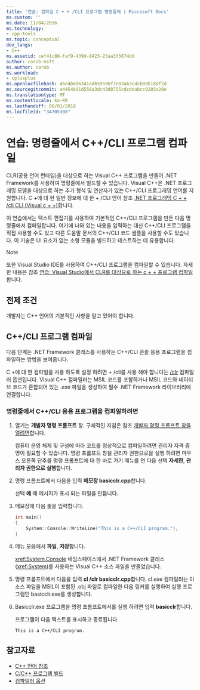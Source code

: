 ```yaml
---
title: '연습: 컴파일 C + + /CLI 프로그램 명령줄에 | Microsoft Docs'
ms.custom: ''
ms.date: 11/04/2016
ms.technology:
- cpp-tools
ms.topic: conceptual
dev_langs:
- C++
ms.assetid: cef41c88-faf9-439d-8423-25aa3f5674dd
author: corob-msft
ms.author: corob
ms.workload:
- cplusplus
ms.openlocfilehash: 46e4b8d6341ad659596f7e83ab3cdcb89b18df2d
ms.sourcegitcommit: a4454b91d556a3dc43d8755cdcdeabcc9285a20e
ms.translationtype: MT
ms.contentlocale: ko-KR
ms.lasthandoff: 06/01/2018
ms.locfileid: "34705308"
---
```

# <a name="walkthrough-compiling-a-ccli-program-on-the-command-line"></a>연습: 명령줄에서 C++/CLI 프로그램 컴파일

CLR(공용 언어 런타임)을 대상으로 하는 Visual C++ 프로그램을 만들어 .NET Framework를 사용하여 명령줄에서 빌드할 수 있습니다. Visual C++은 .NET 프로그래밍 모델을 대상으로 하는 추가 형식 및 연산자가 있는 C++/CLI 프로그래밍 언어를 지원합니다. C +에 대 한 일반 정보에 대 한 + /CLI 언어 참조 [.NET 프로그래밍 C + + /cli CLI (Visual c + +)](../dotnet/dotnet-programming-with-cpp-cli-visual-cpp.md)합니다.

이 연습에서는 텍스트 편집기를 사용하여 기본적인 C++/CLI 프로그램을 만든 다음 명령줄에서 컴파일합니다. 여기에 나와 있는 내용을 입력하는 대신 C++/CLI 프로그램을 직접 사용할 수도 있고 다른 도움말 문서의 C++/CLI 코드 샘플을 사용할 수도 있습니다. 이 기술은 UI 요소가 없는 소형 모듈을 빌드하고 테스트하는 데 유용합니다.

> [!NOTE]
> 또한 Visual Studio IDE를 사용하여 C++/CLI 프로그램을 컴파일할 수 있습니다. 자세한 내용은 참조 [연습: Visual Studio에서 CLR를 대상으로 하는 c + + 프로그램 컴파일](../ide/walkthrough-compiling-a-cpp-program-that-targets-the-clr-in-visual-studio.md)합니다.

## <a name="prerequisites"></a>전제 조건

개발자는 C++ 언어의 기본적인 사항을 알고 있어야 합니다.

## <a name="compiling-a-ccli-program"></a>C++/CLI 프로그램 컴파일

다음 단계는 .NET Framework 클래스를 사용하는 C++/CLI 콘솔 응용 프로그램을 컴파일하는 방법을 보여줍니다.

C +에 대 한 컴파일을 사용 하도록 설정 하려면 + /cli를 사용 해야 합니다는 [/clr](../build/reference/clr-common-language-runtime-compilation.md) 컴파일러 옵션입니다. Visual C++ 컴파일러는 MSIL 코드를 포함하거나 MSIL 코드와 네이티브 코드가 혼합되어 있는 .exe 파일을 생성하여 필수 .NET Framework 라이브러리에 연결합니다.

### <a name="to-compile-a-ccli-application-on-the-command-line"></a>명령줄에서 C++/CLI 응용 프로그램을 컴파일하려면

1. 열기는 **개발자 명령 프롬프트** 창. 구체적인 지침은 참조 [개발자 명령 프롬프트 창을 열려면](../build/building-on-the-command-line.md#developer_command_prompt)합니다.

   컴퓨터 운영 체제 및 구성에 따라 코드를 정상적으로 컴파일하려면 관리자 자격 증명이 필요할 수 있습니다. 명령 프롬프트 창을 관리자 권한으로을 실행 하려면 마우스 오른쪽 단추를 명령 프롬프트에 대 한 바로 가기 메뉴를 연 다음 선택 **자세한**, **관리자 권한으로 실행**합니다.

1. 명령 프롬프트에서 다음을 입력 **메모장 basicclr.cpp**합니다.

   선택 **예** 때 메시지가 표시 되는 파일을 만듭니다.

1. 메모장에 다음 줄을 입력합니다.

   ```cpp
   int main()
   {
       System::Console::WriteLine("This is a C++/CLI program.");
   }
   ```

1. 메뉴 모음에서 **파일**, **저장**합니다.

   <xref:System.Console> 네임스페이스에서 .NET Framework 클래스(<xref:System>)를 사용하는 Visual C++ 소스 파일을 만들었습니다.

1. 명령 프롬프트에서 다음을 입력 **cl /clr basicclr.cpp**합니다. cl.exe 컴파일러는 이 소스 파일을 MSIL이 포함된 .obj 파일로 컴파일한 다음 링커를 실행하여 실행 프로그램인 basicclr.exe를 생성합니다.

1. Basicclr.exe 프로그램을 명령 프롬프트에서를 실행 하려면 입력 **basicclr**합니다.

   프로그램이 다음 텍스트를 표시하고 종료됩니다.

   ```Output
   This is a C++/CLI program.
   ```

## <a name="see-also"></a>참고자료

- [C++ 언어 참조](../cpp/cpp-language-reference.md)
- [C/C++ 프로그램 빌드](../build/building-c-cpp-programs.md)
- [컴파일러 옵션](../build/reference/compiler-options.md)
